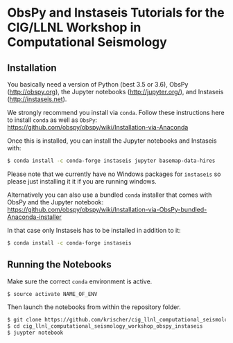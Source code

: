 # ObsPy and Instaseis Tutorials for the CIG/LLNL Workshop in Computational Seismology

## Installation

You basically need a version of Python (best 3.5 or 3.6), ObsPy (http://obspy.org), the Jupyter notebooks (http://jupyter.org/), and Instaseis (http://instaseis.net).

We strongly recommend you install via `conda`. Follow these instructions here to install `conda` as well as `ObsPy`: https://github.com/obspy/obspy/wiki/Installation-via-Anaconda

Once this is installed, you can install the Jupyter notebooks and Instaseis with:

```bash
$ conda install -c conda-forge instaseis jupyter basemap-data-hires
```

Please note that we currently have no Windows packages for `instaseis` so please just installing it it if you are running windows.

Alternatively you can also use a bundled `conda` installer that comes with ObsPy and the Jupyter notebook: https://github.com/obspy/obspy/wiki/Installation-via-ObsPy-bundled-Anaconda-installer

In that case only Instaseis has to be installed in addition to it:

```bash
$ conda install -c conda-forge instaseis
```

## Running the Notebooks

Make sure the correct `conda` environment is active.

```bash
$ source activate NAME_OF_ENV
```

Then launch the notebooks from within the repository folder.

```bash
$ git clone https://github.com/krischer/cig_llnl_computational_seismology_workshop_obspy_instaseis.git
$ cd cig_llnl_computational_seismology_workshop_obspy_instaseis
$ juypter notebook
```
